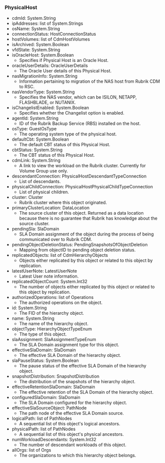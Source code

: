 ### PhysicalHost
- cdmId: System.String
- ipAddresses: list of System.Strings
- osName: System.String
- connectionStatus: HostConnectionStatus
- hostVolumes: list of CdmHostVolumes
- isArchived: System.Boolean
- vfdState: System.String
- isOracleHost: System.Boolean
  - Specifies if Physical Host is an Oracle Host.
- oracleUserDetails: OracleUserDetails
  - The Oracle User details of this Physical Host.
- nasMigrationInfo: System.String
  - Information pertaining to migration of the NAS host from Rubrik CDM to RSC.
- nasVendorType: System.String
  - Specifies the NAS vendor, which can be ISILON, NETAPP, FLASHBLADE, or NUTANIX.
- isChangelistEnabled: System.Boolean
  - Specifies whether the Changelist option is enabled.
- agentId: System.String
  - ID of the Rubrik Backup Service (RBS) installed on the host.
- osType: GuestOsType
  - The operating system type of the physical host.
- defaultCbt: System.Boolean
  - The default CBT status of this Physical Host.
- cbtStatus: System.String
  - The CBT status of this Physical Host.
- cdmLink: System.String
  - A link to view the workload on the Rubrik cluster. Currently for Volume Group use only.
- descendantConnection: PhysicalHostDescendantTypeConnection
  - List of descendants.
- physicalChildConnection: PhysicalHostPhysicalChildTypeConnection
  - List of physical children.
- cluster: Cluster
  - Rubrik cluster where this object originated.
- primaryClusterLocation: DataLocation
  - The source cluster of this object. Returned as a data location because there is no guarantee that Rubrik has knowledge about the source cluster.
- pendingSla: SlaDomain
  - SLA Domain assignment of the object during the process of being communicated over to Rubrik CDM.
- pendingObjectDeletionStatus: PendingSnapshotsOfObjectDeletion
  - Mapping from objectID to pending object deletion status.
- replicatedObjects: list of CdmHierarchyObjects
  - Objects either replicated by this object or related to this object by replication.
- latestUserNote: LatestUserNote
  - Latest User note information.
- replicatedObjectCount: System.Int32
  - The number of objects either replicated by this object or related to this object by replication.
- authorizedOperations: list of Operations
  - The authorized operations on the object.
- id: System.String
  - The FID of the hierarchy object.
- name: System.String
  - The name of the hierarchy object.
- objectType: HierarchyObjectTypeEnum
  - The type of this object.
- slaAssignment: SlaAssignmentTypeEnum
  - The SLA Domain assignment type for this object.
- effectiveSlaDomain: SlaDomain
  - The effective SLA Domain of the hierarchy object.
- slaPauseStatus: System.Boolean
  - The pause status of the effective SLA Domain of the hierarchy object.
- snapshotDistribution: SnapshotDistribution
  - The distribution of the snapshots of the hierarchy object.
- effectiveRetentionSlaDomain: SlaDomain
  - The effective retention of the SLA Domain of the hierarchy object.
- configuredSlaDomain: SlaDomain
  - The SLA Domain configured for the hierarchy object.
- effectiveSlaSourceObject: PathNode
  - The path node of the effective SLA Domain source.
- logicalPath: list of PathNodes
  - A sequential list of this object's logical ancestors.
- physicalPath: list of PathNodes
  - A sequential list of this object's physical ancestors.
- numWorkloadDescendants: System.Int32
  - The number of descendant workloads of this object.
- allOrgs: list of Orgs
  - The organizations to which this hierarchy object belongs.
